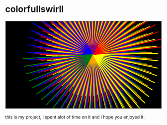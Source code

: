 # colorfullswirll

<img src="https://github.com/jpierre6222/colorfullswirll/blob/master/iam.png">

 <p>
  this is my project, i spent alot of time on it and i hope you enjoyed it.
 </p>
 
